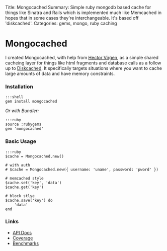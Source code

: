 Title: Mongocached
Summary: Simple ruby mongodb based cache for things like Sinatra and Rails which is implemented much like Memcached in hopes that in some cases they're interchangeable. It's based off 'diskcached'.
Categories: gems, mongo, ruby caching

# Mongocached

I created Mongocached, with help from [Hector Virgen](http://www.virgentech.com/), as a simple shared cacheing layer for things like html fragments and database calls as a follow up to [Diskcached](/gems/diskcached). It specifically targets situations where you want to cache large amounts of data and have memory constraints.

### Installation

    :::shell
    gem install mongocached

*Or with Bundler:*

    :::ruby
    source :rubygems
    gem 'mongocached'

### Basic Usage

    :::ruby
    $cache = Mongocached.new()

    # with auth
    # $cache = Mongocached.new({ username: 'uname', password: 'pword' })

    # memcached style
    $cache.set('key', 'data')
    $cache.get('key')

    # block stlye
    $cache.save('key') do
        'data'
    end


### Links

* [API Docs](http://rubyops.github.com/mongocached/doc/)
* [Coverage](http://rubyops.github.com/mongocached/coverage/)
* [Benchmarks](https://github.com/rubyops/mongocached/blob/master/Benchmark.md)
